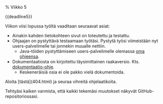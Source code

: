 % Viikko 5
<!-- order: 1 -->

<deadline>{{deadline5}}</deadline>

Viikon viisi lopussa työltä vaaditaan seuraavat asiat:

* Ainakin kahden tietokohteen sivut on toteutettu ja testattu.
* Ohjaajan on pystyttävä testaamaan työtäsi. Pystytä työsi viimeistään nyt users-palvelimelle tai jonnekin muualle nettiin.
    * Java-töiden pystyttämiseen users-palvelimelle olemassa [oma ohjeensa](java-users.html).
* Dokumentaatiosta on kirjoitettu täysimittainen raakaversio. Kts. [dokumentaatio-ohje]({{rootdir}}dokumentaatio-ohje.html).
    * Keskeneräisiä osia ei ole pakko vielä dokumentoida.

<comment>
<ohje>
Aloita [tästä](404.html) ja seuraa vihreitä ohjelaatikoita.

Tehtyäsi kaiken varmista, että kaikki tekemäsi muutokset näkyvät GitHub-repositoriossasi.
</ohje>
</comment>
